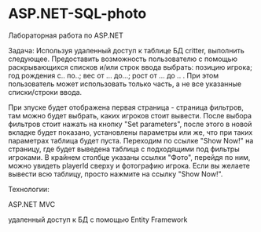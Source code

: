 # ASP.NET-SQL-photo
Лабораторная работа по ASP.NET

Задача: 
Используя удаленный доступ к таблице БД  critter, выполнить следующее. Предоставить возможность пользователю с помощью раскрывающихся списков и/или строк ввода выбрать: позицию игрока; год рождения с.. по..; вес от … до…; рост от … до .. . При этом пользователь может использовать только часть, а не все указанные списки/строки ввода. 

При зпуске будет отображена первая страница - страница фильтров, там можно будет выбрать, каких игроков стоит вывести.
После выбора фильтров стоит нажать на кнопку "Set parameters", после этого в новой вкладке будет показано, установлены параметры или же, что при таких параметрах таблица будет пуста.
Переходим по ссылке "Show Now!" на страницу, где будет выведена таблица с подходящими под фильтры игроками. В крайнем столбце указаны ссылки "Фото", перейдя по ним, можно увидеть playerId сверху и фотографию игрока.
 Если вы желаете вывести всю таблицу, просто нажмите на ссылку "Show Now!".
 
Технологии:

ASP.NET MVC

удаленный доступ к БД с помощью Entity Framework
